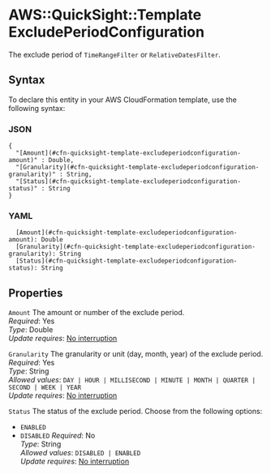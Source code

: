 # AWS::QuickSight::Template ExcludePeriodConfiguration<a name="aws-properties-quicksight-template-excludeperiodconfiguration"></a>

The exclude period of `TimeRangeFilter` or `RelativeDatesFilter`\.

## Syntax<a name="aws-properties-quicksight-template-excludeperiodconfiguration-syntax"></a>

To declare this entity in your AWS CloudFormation template, use the following syntax:

### JSON<a name="aws-properties-quicksight-template-excludeperiodconfiguration-syntax.json"></a>

```
{
  "[Amount](#cfn-quicksight-template-excludeperiodconfiguration-amount)" : Double,
  "[Granularity](#cfn-quicksight-template-excludeperiodconfiguration-granularity)" : String,
  "[Status](#cfn-quicksight-template-excludeperiodconfiguration-status)" : String
}
```

### YAML<a name="aws-properties-quicksight-template-excludeperiodconfiguration-syntax.yaml"></a>

```
  [Amount](#cfn-quicksight-template-excludeperiodconfiguration-amount): Double
  [Granularity](#cfn-quicksight-template-excludeperiodconfiguration-granularity): String
  [Status](#cfn-quicksight-template-excludeperiodconfiguration-status): String
```

## Properties<a name="aws-properties-quicksight-template-excludeperiodconfiguration-properties"></a>

`Amount` <a name="cfn-quicksight-template-excludeperiodconfiguration-amount"></a>
The amount or number of the exclude period\.  
_Required_: Yes  
_Type_: Double  
_Update requires_: [No interruption](https://docs.aws.amazon.com/AWSCloudFormation/latest/UserGuide/using-cfn-updating-stacks-update-behaviors.html#update-no-interrupt)

`Granularity` <a name="cfn-quicksight-template-excludeperiodconfiguration-granularity"></a>
The granularity or unit \(day, month, year\) of the exclude period\.  
_Required_: Yes  
_Type_: String  
_Allowed values_: `DAY | HOUR | MILLISECOND | MINUTE | MONTH | QUARTER | SECOND | WEEK | YEAR`  
_Update requires_: [No interruption](https://docs.aws.amazon.com/AWSCloudFormation/latest/UserGuide/using-cfn-updating-stacks-update-behaviors.html#update-no-interrupt)

`Status` <a name="cfn-quicksight-template-excludeperiodconfiguration-status"></a>
The status of the exclude period\. Choose from the following options:

- `ENABLED`
- `DISABLED`
  _Required_: No  
  _Type_: String  
  _Allowed values_: `DISABLED | ENABLED`  
  _Update requires_: [No interruption](https://docs.aws.amazon.com/AWSCloudFormation/latest/UserGuide/using-cfn-updating-stacks-update-behaviors.html#update-no-interrupt)
